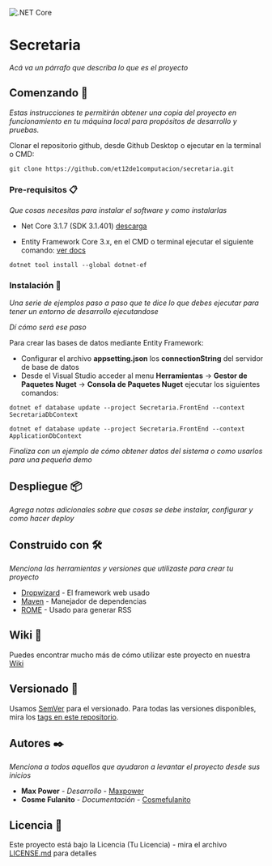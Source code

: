 ![.NET Core](https://github.com/ET12DE1Computacion/Secretaria/workflows/.NET%20Core/badge.svg)

# Secretaria

_Acá va un párrafo que describa lo que es el proyecto_

## Comenzando 🚀

_Estas instrucciones te permitirán obtener una copia del proyecto en funcionamiento en tu máquina local para propósitos de desarrollo y pruebas._

Clonar el repositorio github, desde Github Desktop o ejecutar en la terminal o CMD:

```
git clone https://github.com/et12de1computacion/secretaria.git
```


### Pre-requisitos 📋

_Que cosas necesitas para instalar el software y como instalarlas_

- Net Core 3.1.7 (SDK 3.1.401) [descarga](https://dotnet.microsoft.com/download/dotnet-core/3.1)

- Entity Framework Core 3.x, en el CMD o terminal ejecutar el siguiente comando: [ver docs](https://docs.microsoft.com/en-us/ef/core/miscellaneous/cli/dotnet)
```
dotnet tool install --global dotnet-ef
```

### Instalación 🔧

_Una serie de ejemplos paso a paso que te dice lo que debes ejecutar para tener un entorno de desarrollo ejecutandose_

_Dí cómo será ese paso_

Para crear las bases de datos mediante Entity Framework:

- Configurar el archivo **appsetting.json** los **connectionString** del servidor de base de datos 
- Desde el Visual Studio acceder al menu **Herramientas** -> **Gestor de Paquetes Nuget** -> **Consola de Paquetes Nuget** ejecutar los siguientes comandos:
```
dotnet ef database update --project Secretaria.FrontEnd --context SecretariaDbContext
```
```
dotnet ef database update --project Secretaria.FrontEnd --context ApplicationDbContext
```

_Finaliza con un ejemplo de cómo obtener datos del sistema o como usarlos para una pequeña demo_

## Despliegue 📦

_Agrega notas adicionales sobre que cosas se debe instalar, configurar y como hacer deploy_

## Construido con 🛠️

_Menciona las herramientas y versiones que utilizaste para crear tu proyecto_

* [Dropwizard](http://www.dropwizard.io/1.0.2/docs/) - El framework web usado
* [Maven](https://maven.apache.org/) - Manejador de dependencias
* [ROME](https://rometools.github.io/rome/) - Usado para generar RSS

## Wiki 📖

Puedes encontrar mucho más de cómo utilizar este proyecto en nuestra [Wiki](https://github.com/tu/proyecto/wiki)

## Versionado 📌

Usamos [SemVer](http://semver.org/) para el versionado. Para todas las versiones disponibles, mira los [tags en este repositorio](https://github.com/tu/proyecto/tags).

## Autores ✒️

_Menciona a todos aquellos que ayudaron a levantar el proyecto desde sus inicios_

* **Max Power** - *Desarrollo* - [Maxpower](https://github.com/maxpower)
* **Cosme Fulanito** - *Documentación* - [Cosmefulanito](#Cosmefulanito)

## Licencia 📄

Este proyecto está bajo la Licencia (Tu Licencia) - mira el archivo [LICENSE.md](LICENSE.md) para detalles
